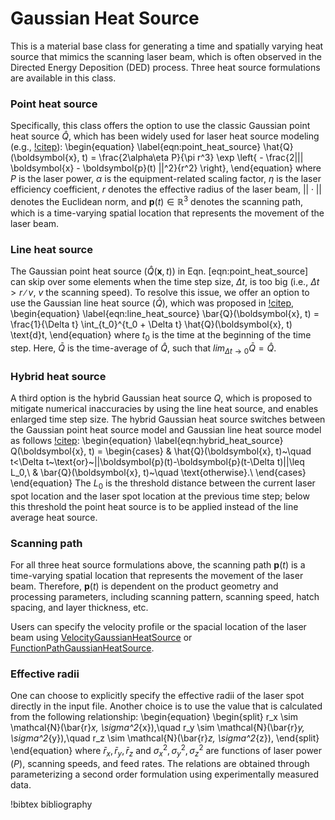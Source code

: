 # Gaussian Heat Source

This is a material base class for generating a time and spatially varying heat source that mimics the scanning laser beam, which is often observed in the Directed Energy Deposition (DED) process. Three heat source formulations are available in this class.

### Point heat source

Specifically, this class offers the option to use the classic Gaussian point heat source $\hat{Q}$, which has been widely used for laser heat source modeling (e.g., [!citep](michaleris2014modeling,denlinger2017thermomechanical)):
\begin{equation}
\label{eqn:point_heat_source}
\hat{Q}(\boldsymbol{x}, t) = \frac{2\alpha\eta P}{\pi r^3} \exp \left\{ - \frac{2||| \boldsymbol{x} - \boldsymbol{p}(t) ||^2}{r^2} \right\},
\end{equation}
where $P$ is the laser power, $\alpha$ is the equipment-related scaling factor, $\eta$ is the laser efficiency coefficient, $r$ denotes the effective radius of the laser beam, $||\cdot||$ denotes the Euclidean norm, and $\boldsymbol{p}(t)\in \mathbb{R}^3$ denotes the scanning path, which is a time-varying spatial location that represents the movement of the laser beam.

### Line heat source

The Gaussian point heat source ($\hat{Q}(\boldsymbol{x}, t)$) in Eqn. [eqn:point_heat_source] can skip over some elements when the time step size, $\Delta t$, is too big (i.e., $\Delta t > r∕v$, $v$ the scanning speed). To resolve this issue, we offer an option to use the Gaussian line heat source ($\bar{Q}$), which was proposed in [!citep](irwin2016line),
\begin{equation}
\label{eqn:line_heat_source}
\bar{Q}(\boldsymbol{x}, t) = \frac{1}{\Delta t} \int_{t_0}^{t_0 + \Delta t} \hat{Q}(\boldsymbol{x}, t) \text{d}t,
\end{equation}
where $t_0$ is the time at the beginning of the time step. Here, $\bar{Q}$ is the time-average of $\hat{Q}$, such that $lim_{\Delta t \to 0} \bar{Q} = \hat{Q}$.

### Hybrid heat source

A third option is the hybrid Gaussian heat source $Q$, which is proposed to mitigate numerical inaccuracies by using the line heat source, and enables enlarged time step size. The hybrid Gaussian heat source switches between the Gaussian point heat source model and Gaussian line heat source model as follows [!citep](yushu2022directed):
\begin{equation}
\label{eqn:hybrid_heat_source}
Q(\boldsymbol{x}, t) =
\begin{cases}
& \hat{Q}(\boldsymbol{x}, t)~\quad t<\Delta t~\text{or}~||\boldsymbol{p}(t)-\boldsymbol{p}(t-\Delta t)||\leq L_0,\\
& \bar{Q}(\boldsymbol{x}, t)~\quad \text{otherwise}.\\
\end{cases}
\end{equation}
The $L_0$ is the threshold distance between the current laser spot location and the laser spot location at the previous time step; below this threshold the point heat source is to be applied instead of the line average heat source.

### Scanning path

For all three heat source formulations above, the scanning path $\boldsymbol{p}(t)$ is a time-varying spatial location that represents the movement of the laser beam. Therefore, $\boldsymbol{p}(t)$ is  dependent on the product geometry and processing parameters, including scanning pattern, scanning speed, hatch spacing, and layer thickness, etc.

Users can specify the velocity profile or the spacial location of the laser beam using [VelocityGaussianHeatSource](VelocityGaussianHeatSource.md) or [FunctionPathGaussianHeatSource](FunctionPathGaussianHeatSource.md).

### Effective radii

One can choose to explicitly specify the effective radii of the laser spot directly in the input file. Another choice is to use the value that is calculated from the following relationship:
\begin{equation}
\begin{split}
r_x \sim \mathcal{N}(\bar{r}_x, \sigma^2_{x}),\quad r_y \sim \mathcal{N}(\bar{r}_y, \sigma^2_{y}),\quad r_z \sim \mathcal{N}(\bar{r}_z, \sigma^2_{z}),
\end{split}
\end{equation}
where $\bar{r}_x, \bar{r}_y, \bar{r}_z$ and $\sigma^2_{x}, \sigma^2_{y}, \sigma^2_{z}$ are functions of laser power ($P$), scanning speeds, and feed rates. The relations are obtained through parameterizing a second order formulation using experimentally measured data.

!bibtex bibliography
